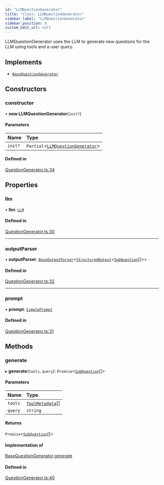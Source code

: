 ```yaml
---
id: "LLMQuestionGenerator"
title: "Class: LLMQuestionGenerator"
sidebar_label: "LLMQuestionGenerator"
sidebar_position: 0
custom_edit_url: null
---
```


LLMQuestionGenerator uses the LLM to generate new questions for the LLM using tools and a user query.

## Implements

- [`BaseQuestionGenerator`](../interfaces/BaseQuestionGenerator.md)

## Constructors

### constructor

• **new LLMQuestionGenerator**(`init?`)

#### Parameters

| Name | Type |
| :------ | :------ |
| `init?` | `Partial`<[`LLMQuestionGenerator`](LLMQuestionGenerator.md)\> |

#### Defined in

[QuestionGenerator.ts:34](https://github.com/run-llama/LlamaIndexTS/blob/50c0b04/packages/core/src/QuestionGenerator.ts#L34)

## Properties

### llm

• **llm**: [`LLM`](../interfaces/LLM.md)

#### Defined in

[QuestionGenerator.ts:30](https://github.com/run-llama/LlamaIndexTS/blob/50c0b04/packages/core/src/QuestionGenerator.ts#L30)

___

### outputParser

• **outputParser**: [`BaseOutputParser`](../interfaces/BaseOutputParser.md)<[`StructuredOutput`](../interfaces/StructuredOutput.md)<[`SubQuestion`](../interfaces/SubQuestion.md)[]\>\>

#### Defined in

[QuestionGenerator.ts:32](https://github.com/run-llama/LlamaIndexTS/blob/50c0b04/packages/core/src/QuestionGenerator.ts#L32)

___

### prompt

• **prompt**: [`SimplePrompt`](../modules.md#simpleprompt)

#### Defined in

[QuestionGenerator.ts:31](https://github.com/run-llama/LlamaIndexTS/blob/50c0b04/packages/core/src/QuestionGenerator.ts#L31)

## Methods

### generate

▸ **generate**(`tools`, `query`): `Promise`<[`SubQuestion`](../interfaces/SubQuestion.md)[]\>

#### Parameters

| Name | Type |
| :------ | :------ |
| `tools` | [`ToolMetadata`](../interfaces/ToolMetadata.md)[] |
| `query` | `string` |

#### Returns

`Promise`<[`SubQuestion`](../interfaces/SubQuestion.md)[]\>

#### Implementation of

[BaseQuestionGenerator](../interfaces/BaseQuestionGenerator.md).[generate](../interfaces/BaseQuestionGenerator.md#generate)

#### Defined in

[QuestionGenerator.ts:40](https://github.com/run-llama/LlamaIndexTS/blob/50c0b04/packages/core/src/QuestionGenerator.ts#L40)
